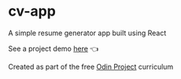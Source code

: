 # cv-app

A simple resume generator app built using React

See a project demo [here](https://dwgrossberg.github.io/cv-app/) :point_left:

Created as part of the free [Odin Project](https://www.theodinproject.com) curriculum
